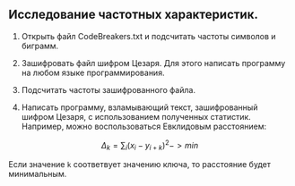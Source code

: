 ## Исследование частотных характеристик.

1. Открыть файл CodeBreakers.txt и подсчитать частоты символов и биграмм.

2. Зашифровать файл шифром Цезаря. Для этого написать программу на любом языке программирования.

3. Подсчитать частоты зашифрованного файла.

4. Написать программу, взламывающий текст, зашифрованный шифром Цезаря, с использованием полученных статистик. Например, можно воспользоваться Евклидовым расстоянием:

$$ \Delta_k = \sum_{i} (x_i - y_{i+k})^2 -> min $$

Если значение `k`  соответвует значению ключа, то расстояние будет минимальным.